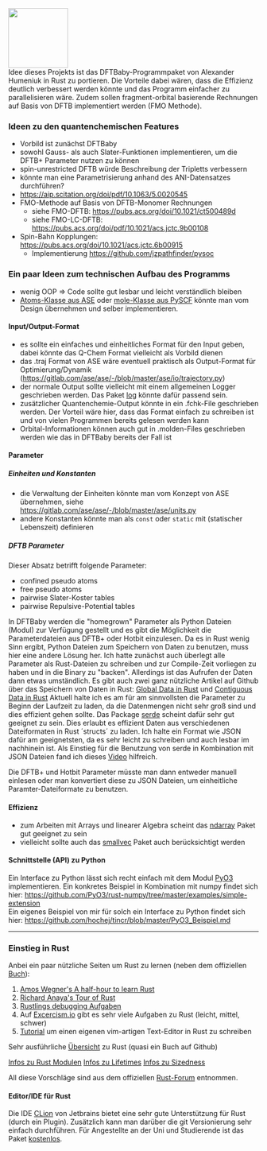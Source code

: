 <div align="left">
  <img src="https://github.com/hochej/tincr/blob/master/tincr.png" height="120"/>
</div>
Idee dieses Projekts ist das DFTBaby-Programmpaket von Alexander Humeniuk 
in Rust zu portieren. Die Vorteile dabei wären, dass die Effizienz deutlich
verbessert werden könnte und das Programm einfacher zu parallelisieren wäre.
Zudem sollen fragment-orbital basierende Rechnungen auf Basis von DFTB
implementiert werden (FMO Methode).

### Ideen zu den quantenchemischen Features
- Vorbild ist zunächst DFTBaby
- sowohl Gauss- als auch Slater-Funktionen implementieren, um die DFTB+ Parameter nutzen zu können
- spin-unrestricted DFTB würde Beschreibung der Tripletts verbessern
- könnte man eine Parametrisierung anhand des ANI-Datensatzes durchführen?
- https://aip.scitation.org/doi/pdf/10.1063/5.0020545
- FMO-Methode auf Basis von DFTB-Monomer Rechnungen 
    - siehe FMO-DFTB: https://pubs.acs.org/doi/10.1021/ct500489d
    - siehe FMO-LC-DFTB: https://pubs.acs.org/doi/pdf/10.1021/acs.jctc.9b00108
- Spin-Bahn Kopplungen: https://pubs.acs.org/doi/10.1021/acs.jctc.6b00915
    - Implementierung https://github.com/jzpathfinder/pysoc
    

### Ein paar Ideen zum technischen Aufbau des Programms
- wenig OOP => Code sollte gut lesbar und leicht verständlich bleiben
- [Atoms-Klasse aus ASE](https://gitlab.com/ase/ase/-/blob/master/ase/atoms.py) oder [mole-Klasse aus PySCF](https://github.com/pyscf/pyscf/blob/532842f439cd1cffc7fa61749fffb9879bbc92c9/pyscf/gto/mole.py#L1899)
 könnte man vom Design übernehmen und selber implementieren.
 


#### Input/Output-Format
- es sollte ein einfaches und einheitliches Format für den Input geben,
dabei könnte das Q-Chem Format vielleicht als Vorbild dienen
- das .traj Format von ASE wäre eventuell praktisch als Output-Format
für Optimierung/Dynamik (https://gitlab.com/ase/ase/-/blob/master/ase/io/trajectory.py)
- der normale Output sollte vielleicht mit einem allgemeinen Logger geschrieben werden. 
Das Paket [log](https://docs.rs/log/0.4.11/log/) könnte dafür passend sein.  
- zusätzlicher Quantenchemie-Output könnte in ein .fchk-File geschrieben werden. Der Vorteil wäre hier,
dass das Format einfach zu schreiben ist und von vielen Programmen bereits gelesen werden kann
- Orbital-Informationen können auch gut in .molden-Files geschrieben werden wie das in DFTBaby bereits der Fall ist

#### Parameter
##### Einheiten und Konstanten
- die Verwaltung der Einheiten  könnte man vom Konzept von ASE übernehmen, siehe https://gitlab.com/ase/ase/-/blob/master/ase/units.py
- andere Konstanten könnte man als `const` oder `static` mit (statischer Lebenszeit) definieren 
##### DFTB Parameter
Dieser Absatz betrifft folgende Parameter: 
 - confined pseudo atoms
 - free pseudo atoms 
 - pairwise Slater-Koster tables
 - pairwise Repulsive-Potential tables
    
In DFTBaby werden die "homegrown" Parameter als Python Dateien (Modul) zur 
Verfügung gestellt und es gibt die Möglichkeit die Parameterdateien aus
DFTB+ oder Hotbit einzulesen. Da es in Rust wenig Sinn ergibt, Python Dateien 
zum Speichern von Daten zu benutzen, muss hier eine andere Lösung her. Ich hatte
zunächst auch  überlegt alle Parameter als Rust-Dateien zu schreiben und
zur Compile-Zeit vorliegen zu haben und in die Binary zu "backen". Allerdings ist
das Aufrufen der Daten dann etwas umständlich.  Es gibt auch zwei
ganz nützliche Artikel auf Github über das Speichern von Daten in Rust: 
[Global Data in Rust](https://github.com/paulkernfeld/global-data-in-rust)
und [Contiguous Data in Rust](https://github.com/paulkernfeld/contiguous-data-in-rust)
Aktuell halte ich es am für am sinnvollsten die Parameter zu Beginn der Laufzeit zu laden,
da die Datenmengen nicht sehr groß sind und dies effizient gehen sollte. Das Package
[serde](https://serde.rs) scheint dafür sehr gut geeignet zu sein. Dies erlaubt es effizient Daten 
aus verschiedenen Dateiformaten in Rust ´structs´ zu laden. Ich halte ein
Format wie JSON dafür am geeignetsten, da es sehr leicht zu schreiben und auch 
lesbar im nachhinein ist. Als Einstieg für die Benutzung von serde in Kombination
mit JSON Dateien fand ich dieses [Video](https://www.youtube.com/watch?v=hIi_UlyIPMg) hilfreich.  

Die DFTB+ und Hotbit Parameter müsste man dann entweder manuell einlesen oder man konvertiert diese
zu JSON Dateien, um einheitliche Paramter-Dateiformate zu benutzen. 

#### Effizienz
- zum Arbeiten mit Arrays und linearer Algebra scheint das [ndarray](https://docs.rs/ndarray/0.13.1/ndarray/) Paket gut geeignet zu sein
- vielleicht sollte auch das [smallvec](https://crates.io/crates/smallvec) Paket auch berücksichtigt werden 

#### Schnittstelle (API) zu Python
Ein Interface zu Python lässt sich recht einfach mit dem Modul [PyO3](https://github.com/PyO3/pyo3) implementieren. Ein konkretes Beispiel 
in Kombination mit numpy findet sich hier: https://github.com/PyO3/rust-numpy/tree/master/examples/simple-extension <br>
Ein eigenes Beispiel von mir für solch ein Interface zu Python findet sich hier: https://github.com/hochej/tincr/blob/master/PyO3_Beispiel.md

-----------------------------------
### Einstieg in Rust
Anbei ein paar nützliche Seiten um Rust zu lernen (neben dem offiziellen [Buch](https://doc.rust-lang.org/book/)):


1. [Amos Wegner's A half-hour to learn Rust](https://fasterthanli.me/articles/a-half-hour-to-learn-rust)
2. [Richard Anaya's Tour of Rust](https://tourofrust.com/00_en.html)
3. [Rustlings debugging Aufgaben](https://github.com/rust-lang/rustlings)
4. Auf [Excercism.io](https://exercism.io/tracks/rust.) gibt es sehr viele Aufgaben zu Rust (leicht, mittel, schwer)  
5. [Tutorial](https://www.philippflenker.com/hecto/) um einen eigenen vim-artigen Text-Editor in Rust zu schreiben

Sehr ausführliche [Übersicht](https://github.com/Dhghomon/easy_rust/blob/master/README.md ) zu Rust (quasi ein Buch auf Github)

[Infos zu Rust Modulen](http://www.sheshbabu.com/posts/rust-module-system/) 
[Infos zu Lifetimes](https://github.com/pretzelhammer/rust-blog/blob/master/posts/common-rust-lifetime-misconceptions.md) 
[Infos zu Sizedness](https://github.com/pretzelhammer/rust-blog/blob/master/posts/sizedness-in-rust.md) 
 
All diese Vorschläge sind aus dem offiziellen [Rust-Forum](https://users.rust-lang.org/t/best-way-to-learn-rust-programming/47522/3
) entnommen.
#### Editor/IDE für Rust
Die IDE [CLion](https://www.jetbrains.com/clion/) von Jetbrains bietet eine sehr gute Unterstützung für Rust (durch ein Plugin). Zusätzlich kann man darüber
die git Versionierung sehr einfach durchführen. Für Angestellte an der Uni und Studierende ist das Paket [kostenlos](https://www.jetbrains.com/de-de/community/education/#students). 